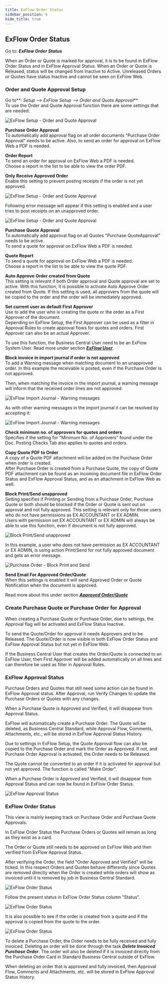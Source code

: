 ```yaml
---
title: ExFlow Order Status
sidebar_position: 6
hide_title: true
---
```

## ExFlow Order Status

Go to: ***ExFlow Order Status***

When an Order or Quote is marked for approval, it is to be found in
ExFlow Order Status and in ExFlow Approval Status. When an Order or
Quote is Released, status will be changed from Inactive to Active.
Unreleased Orders or Quotes have status Inactive and cannot be seen on
ExFlow Web.

### Order and Quote Approval Setup

Go to**: *Setup \--\> ExFlow Setup \--\> Order and Quote Approval***<br/>
To use the Order and Quote Approval function there are some settings that are needed.

![ExFlow Setup - Order and Quote Approval](@site/static/img/media/exflow-setup-order-and-quote-approval-001.png)

**Purchase Order Approval**<br/>
To automatically add approval flag on all order documents "Purchase Order Approval" needs to be active. Also, to send an order for approval on ExFlow Web a PDF is needed.

**Order Report**<br/>
To send an order for approval on ExFlow Web a PDF is needed.<br/>
Choose a report in the list to be able to view the order PDF.

**Only Receive Approved Order** <br/>
Enable this setting to prevent posting receipts if the order is not yet approved.

![ExFlow Setup - Order and Quote Approval](@site/static/img/media/exflow-setup-order-and-quote-approval-003.png)

Following error message will appear if this setting is enabled and a user tries to post receipts on an unapproved order.

![ExFlow Setup - Order and Quote Approval](@site/static/img/media/unapproved-order-card-only-receive-approved-order-error-message-001.png)


**Purchase Quote Approval**<br/>
To automatically add approval flag on all Quotes "Purchase QuoteApproval" needs to be active.<br/>
To send a quote for approval on ExFlow Web a PDF is needed.

**Quote Report**<br/>
To send a quote for approval on ExFlow Web a PDF is needed.<br/>
Choose a report in the list to be able to view the quote PDF.

**Auto Approve Order created from Quote**<br/>
This setting is relevant if both Order approval and Quote approval are set to active. With this function, it is possible to activate Auto
Approve Order created from Quote. If this setting is used, all approvers from the quote will be copied to the order and the order will be
immediately approved.

**Set current user as default First Approver**<br/>
Use to add the user who is creating the quote or the order as a First Approver of the document.<br/>
Depending on ExFlow Setup, the First Approver can be used as a filter in Approval Rules to create approval flows for quotes and orders. First Approver can also be an actual Approver.

To use this function, the Business Central User need to be an ExFlow
System User. Read more under section [***ExFlow User***](https://docs.exflow.cloud/business-central/docs/user-manual/business-functionality/exflow-user).

**Block invoice in import journal if order is not approved**<br/>
To add a Warning message when matching document to an unapproved order. In this example the receivable is posted, even if the Purchase Order is not approved.

Then, when matching the invoice in the import journal, a warning message will inform that the received order lines are not approved.

![ExFlow Import Journal - Warning messages](@site/static/img/media/image286.png)

As with other warning messages in the import journal it can be resolved by accepting it:

![ExFlow Import Journal - Warning messages](@site/static/img/media/image287.png)

**Check minimum no. of approvers for quotes and orders**<br/>
Specifies if the setting for "Minimum No. of Approvers" found under the Doc. Posting Checks Tab also applies to quotes and orders.

**Copy Quote PDF to Order**<br/>
A copy of a Quote PDF attachment will be added on the Purchase Order when order is created.<br/>
After Purchase Order is created from a Purchase Quote, the copy of Quote PDF attachment can be found as an incoming document file in ExFlow Order Status and ExFlow Approval Status, and as an attachment in ExFlow Web as well.

**Block Print/Send unapproved**<br/>
Setting specifies if Printing or Sending from a Purchase Order, Purchase Quote or both should be blocked if the Order or Quote is sent out on approval and not fully approved.
This setting is relevant only for those users who do not have permissions as EX ACCOUNTANT or EX ADMIN.<br/>
Users with permission set EX ACCOUNTANT or EX ADMIN will always be able to use this function, even if document is not fully approved. 

![Block Print/Send unapproved](@site/static/img/media/exflow-setup-order-and-quote-approval-002.png)

In this example, a user who does not have permission as EX ACCOUNTANT or EX ADMIN, is using action Print/Send for not fully approved document and gets an error message. 

![Purchase Order - Block Print and Send](@site/static/img/media/purchase-order-001.png)

**Send Email For Approved Order/Quote** <br/>
When this settings is enabled it will send Approved Order or Quote Notification when the document is approved. 

Read more about this under section [***Approved Order/Quote***](https://docs.exflow.cloud/business-central/docs/user-manual/approval-workflow/email-reminders#approved-orderquote)


### Create Purchase Quote or Purchase Order for Approval

When creating a Purchase Quote or Purchase Order, due to settings, the
Approval flag will be activated and ExFlow Status Inactive.

To send the Quote/Order for approval it needs Approvers and to be
Released. The Quote/Order is now visible in both ExFlow Order Status and
ExFlow Approval Status but not yet in ExFlow Web.

If the Business Central User that creates the Order/Quote is connected
to an ExFlow User, then First Approver will be added automatically on
all lines and can therefore be used as filter in Approval Rules.

### ExFlow Approval Status

Purchase Orders and Quotes that still need some action can be found in
ExFlow Approval status. After Approval, run Verify Changes to update the
Purchase Orders or Quotes with any changes.

When a Purchase Quote is Approved and Verified, it will disappear from
Approval Status.

ExFlow will automatically create a Purchase Order. The Quote will be
deleted, as Business Central Standard, while Approval Flow, Comments,
Attachments, etc., will be stored in ExFlow Approval Status History.

Due to settings in ExFlow Setup, the Quote Approval flow can also be
copied to the Purchase Order and mark the Order as Approved. If not, and
Purchase Order Approval is activated, the Order needs to be Released.

The Quote cannot be converted to an order if it is activated for
approval but not yet approved. The function is called "Make Order".

When a Purchase Order is Approved and Verified, it will disappear from
Approval Status and can now be found in ExFlow Order Status.

![ExFlow Approval Status](@site/static/img/media/image288.png)

### ExFlow Order Status

This view is mainly keeping track on Purchase Order and Purchase Quote
Approvals.

In ExFlow Order Status the Purchase Orders or Quotes will remain as long
as they exist as a card.

The Order or Quote still needs to be approved on ExFlow Web and then
verified from ExFlow Approval Status.

After verifying the Order, the field "Order Approved and Verified" will
be ticked. In this respect Orders and Quotes behave differently since
Quotes are removed directly when the Order is created while orders will
show as invoiced until it is removed by job in Business Central
Standard.

![ExFlow Order Status](@site/static/img/media/image289.png)

Follow the present status in ExFlow Order Status column "Status".

![ExFlow Order Status](@site/static/img/media/image290.png)

It is also possible to see if the order is created from a quote and if
the approval is copied from the quote to the order.

![ExFlow Order Status](@site/static/img/media/image291.png)

To delete a Purchase Order, the Order needs to be fully received and
fully invoiced. Deleting an order will be done through the task ***Delete
Invoiced Purchase Order***. The order will also be deleted if it is
invoiced directly from the Purchase Order Card in Standard Business
Central outside of ExFlow.

When deleting an order that is approved and fully invoiced, then
Approval Flow, Comments and Attachments, etc. will be stored in ExFlow
Approval Status History.
